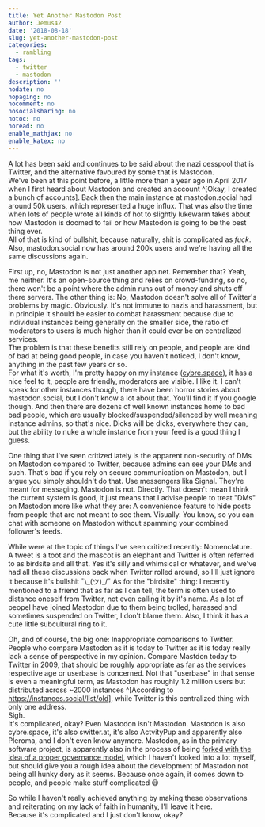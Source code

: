 ```yaml
---
title: Yet Another Mastodon Post
author: Jemus42
date: '2018-08-18'
slug: yet-another-mastodon-post
categories:
  - rambling
tags:
  - twitter
  - mastodon
description: ''
nodate: no
nopaging: no
nocomment: no
nosocialsharing: no
notoc: no
noread: no
enable_mathjax: no
enable_katex: no
---
```


A lot has been said and continues to be said about the nazi cesspool that is Twitter, and the alternative favoured by some that is Mastodon.  
We've been at this point before, a little more than a year ago in April 2017 when I first heard about Mastodon and created an account ^[Okay, I created a bunch of accounts]. Back then the main instance at mastodon.social had around 50k users, which represented a huge influx. That was also the time when lots of people wrote all kinds of hot to slightly lukewarm takes about how Mastodon is doomed to fail or how Mastodon is going to be the best thing ever.  
All of that is kind of bullshit, because naturally, shit is complicated as *fuck*.  
Also, mastodon.social now has around 200k users and we're having all the same discussions again.

First up, no, Mastodon is not just another app.net. Remember that? Yeah, me neither. It's an open-source thing and relies on crowd-funding, so no, there won't be a point where the admin runs out of money and shuts off there servers. The other thing is: No, Mastodon doesn't solve all of Twitter's problems by magic. Obviously. It's not immune to nazis and harassment, but in principle it should be easier to combat harassment because due to individual instances being generally on the smaller side, the ratio of moderators to users is much higher than it could ever be on centralized services.   
The problem is that these benefits still rely on people, and people are kind of bad at being good people, in case you haven't noticed, I don't know, anything in the past few years or so.  
For what it's worth, I'm pretty happy on my instance ([cybre.space](http://cybre.space/)), it has a nice feel to it, people are friendly, moderators are visible. I like it. I can't speak for other instances though, there have been horror stories about mastodon.social, but I don't know a lot about that. You'll find it if you google though. And then there are dozens of well known instances home to bad bad people, which are usually blocked/suspended/silenced by well meaning instance admins, so that's nice. Dicks will be dicks, everywhere they can, but the ability to nuke a whole instance from your feed is a good thing I guess.  

One thing that I've seen critized lately is the apparent non-security of DMs on Mastodon compared to Twitter, because admins can see your DMs and such. That's bad if you rely on secure communication on Mastodon, but I argue you simply shouldn't do that. Use messengers lika Signal. They're meant for messaging. Mastodon is not. Directly. That doesn't mean I think the current system is good, it just means that I advise people to treat "DMs" on Mastodon more like what they are: A convenience feature to hide posts from people that are not meant to see them. Visually. You know, so you can chat with someone on Mastodon without spamming your combined follower's feeds.

While were at the topic of things I've seen critized recently: Nomenclature.  
A tweet is a toot and the mascot is an elephant and Twitter is often referred to as birdsite and all that. Yes it's silly and whimsical or whatever, and we've had all these discussions back when Twitter rolled around, so I'll just ignore it because it's bullshit ¯\\\_(ツ)_/¯
As for the "birdsite" thing: I recently mentioned to a friend that as far as I can tell, the term is often used to distance oneself from Twitter, not even calling it by it's name. As a lot of peopel have joined Mastodon due to them being trolled, harassed and sometimes suspended on Twitter, I don't blame them. Also, I think it has a cute little subcultural ring to it.

Oh, and of course, the big one: Inappropriate comparisons to Twitter.  
People who compare Mastodon as it is today to Twitter as it is today really lack a sense of perspective in my opinion. Compare Mastdon today to Twitter in 2009, that should be roughly appropriate as far as the services respective age or userbase is concerned. Not that "userbase" in that sense is even a meaningful term, as Mastodon has roughly 1.2 million users but distributed across ~2000 instances ^[According to https://instances.social/list/old], while Twitter is this centralized thing with only one address.  
Sigh.  
It's complicated, okay? Even Mastodon isn't Mastodon. Mastodon is also cybre.space, it's also switter.at, it's also ActvityPup and apparently also Pleroma, and I don't even know anymore. Mastodon, as in the primary software project, is apparently also in the process of being [forked with the idea of a proper governance model](https://toot.cat/@forktogether), which I haven't looked into a lot myself, but should give you a rough idea about the development of Mastodon not being all hunky dory as it seems. 
Because once again, it comes down to people, and people make stuff complicated :tired_face:

So while I haven't really achieved anything by making these observations and reiterating on my lack of faith in humanity, I'll leave it here.  
Because it's complicated and I just don't know, okay?
